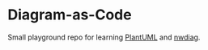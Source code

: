 <!---
Copyright 2024 dah4k
SPDX-License-Identifier: MIT-0
-->

# Diagram-as-Code

Small playground repo for learning [PlantUML](https://github.com/plantuml/plantuml/)
and [nwdiag](https://plantuml.com/nwdiag).

